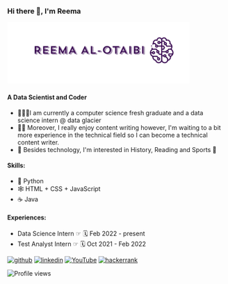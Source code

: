 ### Hi there 👋, I'm Reema

   ![Data Scientist and Coder](https://github.com/reemaalotaibi/reemaalotaibi/blob/main/banner.png)

#### A Data Scientist and Coder

* 👩🏻‍💻I am currently a computer science fresh graduate and a data science intern @ data glacier
* ✍🏼 Moreover, I really enjoy content writing however, I'm waiting to a bit more experience in the technical field so I can become a technical content writer.
* 📖 Besides technology, I'm interested in History, Reading and Sports 🏀

#### Skills: 

* 🐍 Python
* 🕸 HTML + CSS + JavaScript
* ☕️ Java 

#### Experiences:
* Data Science Intern ☞ 🗓 Feb 2022  - present
* Test Analyst Intern ☞ 🗓 Oct 2021 - Feb 2022



[<img src='https://cdn.jsdelivr.net/npm/simple-icons@3.0.1/icons/github.svg' alt='github' height='40'>](https://github.com/reemaalotaibi)  [<img src='https://cdn.jsdelivr.net/npm/simple-icons@3.0.1/icons/linkedin.svg' alt='linkedin' height='40'>](https://www.linkedin.com/in/reemaalotaibi/)  [<img src='https://cdn.jsdelivr.net/npm/simple-icons@3.0.1/icons/youtube.svg' alt='YouTube' height='40'>](https://www.youtube.com/channel/UC8wLUgxJjHTwa9-OM6OjBcA/playlists)  [<img src='https://cdn.jsdelivr.net/npm/simple-icons@3.0.1/icons/hackerrank.svg' alt='hackerrank' height='40'>](https://www.hackerrank.com/reemaalotaibi)  


![Profile views](https://gpvc.arturio.dev/reemaalotaibi)  
